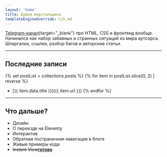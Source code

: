 ```yaml
---
layout: 'home'
title: Будни верстальщика
templateEngineOverride: njk,md
---
```


[Telegram-канал](https://t.me/htmlshit){target="_blank"} про HTML, CSS и фронтенд вообще. Начинался как набор забавных и странных ситуаций из мира аутсорса. Шпаргалки, ссылки, разбор багов и авторские статьи. 

---

## Последние записи

{% set postList = collections.posts %}
{% for item in postList.slice(0, 2) | reverse %}
- [{{ item.data.title }}]({{ item.url }})
{% endfor %}

---

## Что дальше?

- Дизайн
- О переезде на Eleventy
- Интерактив
- Обратная постраничная навигация в блоге
- Живые примеры кода
- <del>Instant View</del><ins><b>готово</b></ins>
